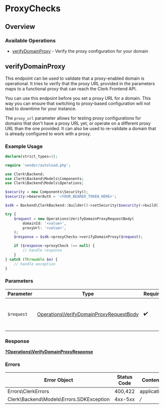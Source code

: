# ProxyChecks

## Overview

### Available Operations

* [verifyDomainProxy](#verifydomainproxy) - Verify the proxy configuration for your domain

## verifyDomainProxy

This endpoint can be used to validate that a proxy-enabled domain is operational.
It tries to verify that the proxy URL provided in the parameters maps to a functional proxy that can reach the Clerk Frontend API.

You can use this endpoint before you set a proxy URL for a domain. This way you can ensure that switching to proxy-based
configuration will not lead to downtime for your instance.

The `proxy_url` parameter allows for testing proxy configurations for domains that don't have a proxy URL yet, or operate on
a different proxy URL than the one provided. It can also be used to re-validate a domain that is already configured to work with a proxy.

### Example Usage

```php
declare(strict_types=1);

require 'vendor/autoload.php';

use Clerk\Backend;
use Clerk\Backend\Models\Components;
use Clerk\Backend\Models\Operations;

$security = new Components\Security();
$security->bearerAuth = '<YOUR_BEARER_TOKEN_HERE>';

$sdk = Backend\ClerkBackend::builder()->setSecurity($security)->build();

try {
    $request = new Operations\VerifyDomainProxyRequestBody(
        domainId: '<value>',
        proxyUrl: '<value>',
    );
    $response = $sdk->proxyChecks->verifyDomainProxy($request);

    if ($response->proxyCheck !== null) {
        // handle response
    }
} catch (Throwable $e) {
    // handle exception
}
```

### Parameters

| Parameter                                                                                          | Type                                                                                               | Required                                                                                           | Description                                                                                        |
| -------------------------------------------------------------------------------------------------- | -------------------------------------------------------------------------------------------------- | -------------------------------------------------------------------------------------------------- | -------------------------------------------------------------------------------------------------- |
| `$request`                                                                                         | [Operations\VerifyDomainProxyRequestBody](../../Models/Operations/VerifyDomainProxyRequestBody.md) | :heavy_check_mark:                                                                                 | The request object to use for the request.                                                         |

### Response

**[?Operations\VerifyDomainProxyResponse](../../Models/Operations/VerifyDomainProxyResponse.md)**

### Errors

| Error Object                             | Status Code                              | Content Type                             |
| ---------------------------------------- | ---------------------------------------- | ---------------------------------------- |
| Errors\ClerkErrors                       | 400,422                                  | application/json                         |
| Clerk\Backend\Models\Errors.SDKException | 4xx-5xx                                  | */*                                      |
